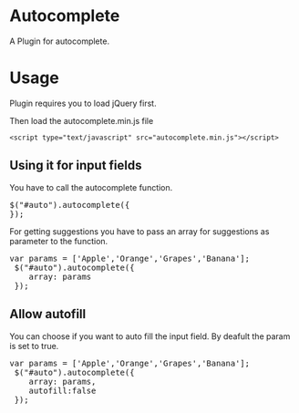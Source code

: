 # Autocomplete

A Plugin for autocomplete.

# Usage

Plugin requires you to load jQuery first.

Then load the autocomplete.min.js file

`<script type="text/javascript" src="autocomplete.min.js"></script>`

## Using it for input fields

You have to call the autocomplete function.
<pre>
$("#auto").autocomplete({  
});</pre>

For getting suggestions you have to pass an array for suggestions as parameter to the function.
<pre>
var params = ['Apple','Orange','Grapes','Banana'];
 $("#auto").autocomplete({  
    array: params
 });
</pre>

## Allow autofill

You can choose if you want to auto fill the input field. By deafult the param is set to true.

<pre>
var params = ['Apple','Orange','Grapes','Banana'];
 $("#auto").autocomplete({  
    array: params,
    autofill:false
 });
</pre>